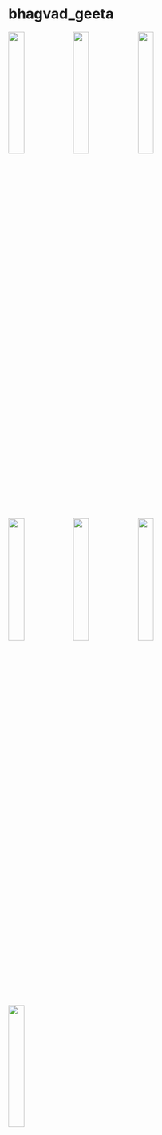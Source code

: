 # bhagvad_geeta

<p>
  <img src = "https://github.com/user-attachments/assets/8227c6df-d1f2-40a8-9cb6-d6f2e47cb771" height = 25% width = 25%>
   <img src = "https://github.com/user-attachments/assets/6a464565-f780-444b-8588-b2cbab784882" height = 25% width = 25%>
   <img src = "https://github.com/user-attachments/assets/3452f08f-9c97-45bd-9eef-c7cda9f05ce8" height = 25% width = 25%>
  <img src = "https://github.com/user-attachments/assets/ce4d464f-3748-4c0a-ae62-b314bddda24b" height = 25% width = 25%>
   <img src = "https://github.com/user-attachments/assets/c50fc030-7fb2-4258-96d1-7f646c2a9091" height = 25% width = 25%>
   <img src = "https://github.com/user-attachments/assets/6b051595-8483-48a6-9b03-6baa01685402" height = 25% width = 25%>
   <img src = "https://github.com/user-attachments/assets/99a25cf6-db51-4391-ac9f-8a4716c2aa0c" height = 25% width = 25%>
  
</p>
